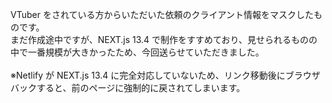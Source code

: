 VTuber をされている方からいただいた依頼のクライアント情報をマスクしたものです。<br/>
まだ作成途中ですが、NEXT.js 13.4 で制作をすすめており、見せられるものの中で一番規模が大きかったため、今回送らせていただきました。<br/>
<br/>
※Netlify が NEXT.js 13.4 に完全対応していないため、リンク移動後にブラウザバックすると、前のページに強制的に戻されてしまいます。
